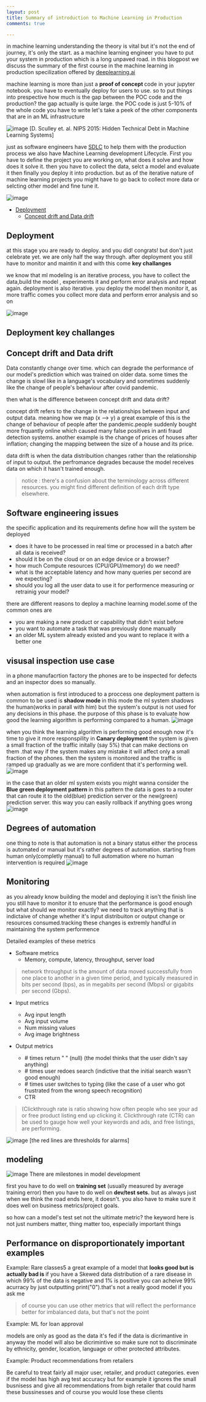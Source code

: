 ```yaml
---
layout: post
title: Summary of introduction to Machine Learning in Production
comments: true

---
```

in machine learning understanding the theory is vital but it's not the end of journey, it's only the start.
as a machine learning engineer you have to put your system in production which is a long unpaved road. in this blogpost we discuss the summary of the first course in the machine learning in production specilization offered by [deeplearning.ai](https://www.deeplearning.ai/)

machine learning is more than just a <b> proof of concept </b> code in your jupyter notebook. you have to eventually deploy for users to use. so to put things into prespective how much is the gap between the POC code and the production?
the gap actually is quite large. the POC code is just 5-10% of the whole code you have to write
let's take a peek of the other components that are in an ML infrastructure 

![image](https://user-images.githubusercontent.com/40968723/186566292-3c580812-247b-44dd-9617-2a4855dd89fb.png)
[D. Sculley et. al. NIPS 2015: Hidden Technical Debt in Machine Learning Systems]

just as software engineers have [SDLC](https://www.synopsys.com/glossary/what-is-sdlc.html#:~:text=The%20Software%20Development%20Life%20Cycle%20(SDLC)%20is%20a%20structured%20process,all%20customer%20expectations%20and%20demands.]) to help them with the production process we also have  Machine Learning development Lifecycle.
First you have to define the project you are working on, what does it solve and how does it solve it. then you have to collect the data, selct a model and evaluate it then finally you deploy it into production. but as of the iterative nature of machine learning projects you might have to go back to collect more data or selcting other model and fine tune it.

![image](https://user-images.githubusercontent.com/40968723/186568227-2e125949-5557-41d7-99cd-2217db6c12c2.png)

- [Deployment](#deployment)
    - [Concept drift and Data drift](Concept-drift-and-Data-drift)
   
    

## Deployment 
at this stage you are ready to deploy. and you did! congrats! but don't just celebrate yet. we are only half the way through. after deployment you still have to monitor and maintin it and with this come <b> key challanges </b>

we know that ml modeling is an iterative process, you have to collect the data,build the model , experiments it and perform error analysis and repeat again. deployment is also iterative. you deploy the model then monitor it, as more traffic comes you collect more data and perform error analysis and so on

![image](https://user-images.githubusercontent.com/40968723/188486953-5c1cdda4-dd6b-4dc4-a8c3-f9e68118e4e3.png)

## Deployment key challanges

## Concept drift and Data drift
Data constantly change over time. which can degrade the performance of our model's prediction which was trained on older data. some times the change is slowl like in a language's vocabulary and sometimes suddenly like the change of people's behaviour after covid pandemic.

then what is the difference between concept drift and data drift?

concept drift refers to the change in the relationships between input and output data. meaning how we map (x --> y)
a great example of this is the change of behaviour of people after the pandemic.people suddenly bought more frquantly online which caused many false positives in  anti fraud detection systems.
another example is the change of prices of houses after inflation; changing the mapping between the size of a house and its price.

data drift is when the data distribuition changes rather than the relationship of input to output. the perfromance degrades because the model receives data on which it hasn't trained enough.
> notice : there's a confusion about the terminology across different resources. you might find different definition of each drift type elsewhere.

## Software engineering issues
the specific application and its requirements define how will the system be deployed 
- does it have to be processed in real time or processed in a batch after all data is received?
- should it be on the cloud or on an edge device or a browser?
- how much Compute resources (CPU/GPU/memory) do we need?
- what is the acceptable latency and how many queries per second are we expecting?
- should you log all the user data to use it for performence measuring or retrainig your model?


there are different reasons to deploy a machine learning model.some of the common ones are 
- you are making a new product or capability that didn't exist before
- you want to automate a task that was previously done manually
- an older ML system already existed and you want to replace it with a better one
## visusal inspection use case

in a phone manufacrtion factory the phones are to be inspected for defects and an inspector does so manually.

when automation is first introduced to a proccess one deployment pattern is common to be used is <b> shadow mode </b>
in this mode the ml system shadows the human(works in parall with him) but the system's output is not used for any decisions in this phase. the purpose of this phase is to evaluate how good the learning algorithm is performing compared to a human.
![image](https://user-images.githubusercontent.com/40968723/188463754-f1dbde6f-665f-4be4-ab07-9c34cbffaacc.png)


when you think the learning algorithm is performing good enough now it's time to give it more responspility
in <b> Canary deployment </b> the system is given a small fraction of the traffic initally (say 5%) that can make dections on them .that way if the system makes any mistake it will affect only a small fraction of the phones.
then the system is monitored and the traffic is ramped up gradually as we are more confident that it's performing well.
![image](https://user-images.githubusercontent.com/40968723/188463810-762ada42-c84a-4b05-b19d-6f565f085f55.png)

in the case that an older ml system exists you might wanna consider the <b> Blue green deployment pattern </b> in this pattern the data is goes to a router that can route it to the old(blue) prediction server or the new(green) prediction server. this way you can easily rollback if anything goes wrong
![image](https://user-images.githubusercontent.com/40968723/188463986-8b1ca798-9f3d-4f2c-8432-96df1be87cd6.png)
## Degrees of automation
one thing to note is that automation is not a binary status either the process is automated or manual but it's rather degrees of automation. starting from human only(completly manual) to full automation where no human intervention is required 
![image](https://user-images.githubusercontent.com/40968723/188472858-8ba46196-3165-4219-8d52-d0dddc526e80.png)

## Monitoring
as you already know building the model and deploying it isn't the finish line you still have to monitor it to enusre that the performance is good enough 
but what should we monitor exactly? 
we need to track anything that is indictaive of change whether it's input distribuiton or output change or resources consumed.tracking these changes is extremly handful in maintaining the system performence

Detailed examples of these metrics

- Software metrics
    - Memory, compute, latency, throughput, server load
 > network throughput is the amount of data moved successfully from one place to another in a given time period, and typically measured in bits per second (bps), as in megabits per second (Mbps) or gigabits per second (Gbps).
 
- Input metrics
    - Avg input length
    - Avg input volume
    - Num missing values
    - Avg image brightness

- Output metrics
    - \# times return " " (null) (the model thinks that the user didn't say anything)
    - \# times user redoes search (indictive that the initial search wasn't good enough)
    - \# times user switches to typing (like the case of a user who got frustrated from the wrong speech recognition)
    -  CTR 
> (Clickthrough rate is ratio showing how often people who see your ad or free product listing end up clicking it. Clickthrough rate (CTR) can be used to gauge how well your keywords and ads, and free listings, are performing.

![image](https://user-images.githubusercontent.com/40968723/188485448-9c1e5f30-a52b-4092-ae02-d28840a05e98.png)
[the red lines are thresholds for alarms]

## modeling 
![image](https://user-images.githubusercontent.com/40968723/190164542-fe830024-83dd-4f33-a77f-690617e41d86.png)
There are milestones in model development

first you have to do well on <b> training set</b> (usually measured by average training error) then you have to do well on <b>dev/test sets.</b> but as always just when we think the road ends here, it doesn't.
you also have to make sure it does well on business metrics/project goals.

so how can a model's test set not the ultimate metric?
the keyword here is not just numbers matter, thing matter too, especially important things

## Performance on disproportionately important examples

Example: Rare classes5
a great example of a model that <b>looks good but is actually bad is </b> if you have a Skewed data distribution of a rare disease in which 99% of the data is negative and 1% is positive
you can acheive 99% acurracy by just outputting print("0").that's not a really good model if you ask me
> of course you can use other metrics that will reflect the performance better for imbalanced data, but that's not the point

Example: ML for loan approval

models are only as good as the data it's fed if the data is dicrimantive in anyway the model will also be dicrimintive
so make sure not to discriminate by ethnicity, gender, location, language or other protected attributes.

Example: Product recommendations from retailers

Be careful to treat fairly all major user, retailer, and product categories.
even if the model has high avg test accuracy but for example it ignores the small busnisess and give all recommendations 
from bigh retailer that could harm these bussinesses and of course you would lose these clients

